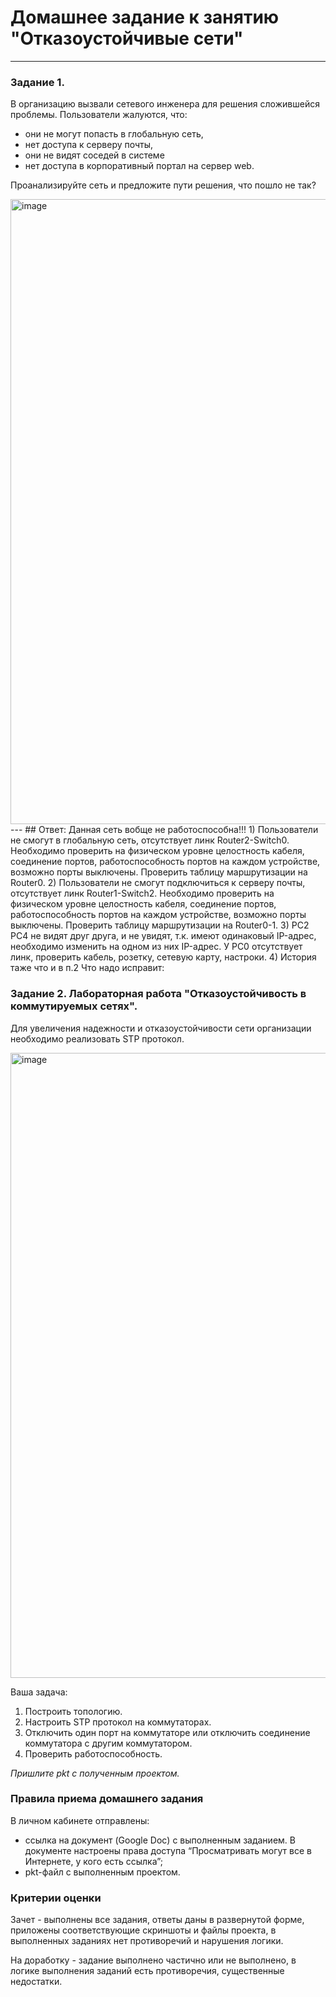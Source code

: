 # Домашнее задание к занятию "Отказоустойчивые сети"
------
### Задание 1.

В организацию вызвали сетевого инженера для решения сложившейся проблемы. Пользователи жалуются, что:
- они не могут попасть в глобальную сеть, 
- нет доступа к серверу почты,
- они не видят соседей в системе
- нет доступа в корпоративный портал на сервер web.  

Проанализируйте сеть и предложите пути решения, что пошло не так? 

 <img width="1000" alt="image" src="https://user-images.githubusercontent.com/73060384/147534698-3e695732-f3b0-4333-b411-adfb6af83365.png">
---
## Ответ:   
Данная сеть вобще не работоспособна!!!
1) Пользователи не смогут в глобальную сеть, отсутствует линк Router2-Switch0. Необходимо проверить на физическом уровне целостность кабеля, соединение портов, работоспособность портов на каждом устройстве, возможно порты выключены. Проверить таблицу маршрутизации на Router0.
2) Пользователи не смогут подключиться к серверу почты, отсутствует линк Router1-Switch2. Необходимо проверить на физическом уровне целостность кабеля, соединение портов, работоспособность портов на каждом устройстве, возможно порты выключены. Проверить таблицу маршрутизации на Router0-1.
3) PC2 PC4 не видят друг друга, и не увидят, т.к. имеют одинаковый IP-адрес, необходимо изменить на одном из них IP-адрес. У PC0 отсутствует линк, проверить кабель, розетку, сетевую карту, настроки.
4) История таже что и в п.2
Что надо исправит:






### Задание 2. Лабораторная работа "Отказоустойчивость в коммутируемых сетях".

Для увеличения надежности и отказоустойчивости сети организации необходимо реализовать STP протокол. 

<img width="1000" alt="image" src="https://user-images.githubusercontent.com/73060384/147534693-078b7723-94f2-4cb1-82f4-9fde151f0540.png">

Ваша задача:
1. Построить топологию. 
2. Настроить STP протокол на коммутаторах.
3. Отключить один порт на коммутаторе  или отключить соединение коммутатора с другим коммутатором.
4. Проверить работоспособность. 

*Пришлите pkt с полученным проектом.* 

### Правила приема домашнего задания

В личном кабинете отправлены:

- ссылка на документ (Google Doc) с выполненным заданием. В документе настроены права доступа “Просматривать могут все в Интернете, у кого есть ссылка”;
- pkt-файл с выполненным проектом.

### Критерии оценки

Зачет - выполнены все задания, ответы даны в развернутой форме, приложены соответствующие скриншоты и файлы проекта, в выполненных заданиях нет противоречий и нарушения логики.

На доработку - задание выполнено частично или не выполнено, в логике выполнения заданий есть противоречия, существенные недостатки.
